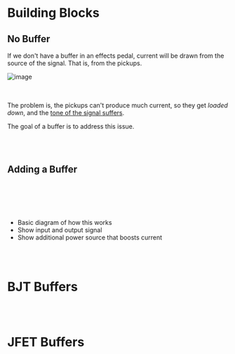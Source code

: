 # Building Blocks
## No Buffer

If we don't have a buffer in an effects pedal, current will be drawn from the source of the signal. That is, from the pickups.

![image](https://github.com/user-attachments/assets/bf691557-5cac-42b1-8891-27ff5efde6b1)


</br></br>
The problem is, the pickups can't produce much current, so they get _loaded down_, and the [tone of the signal suffers](https://github.com/Network-Direction/Audio-Effect-Pedals/blob/Wha-Pedals/audio%20circuit%20blocks/3.%20Buffers/1.%20Signals%20and%20Impedance.md).

The goal of a buffer is to address this issue.


</br></br>
## Adding a Buffer



</br><br>
</br><br>
* Basic diagram of how this works
* Show input and output signal
* Show additional power source that boosts current


</br><br>
# BJT Buffers



</br></br>
# JFET Buffers

